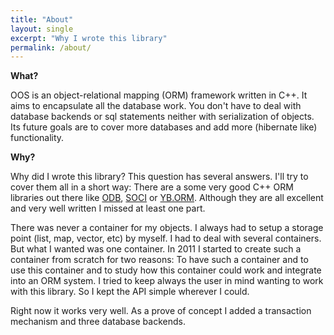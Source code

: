 ```yaml
---
title: "About"
layout: single
excerpt: "Why I wrote this library"
permalink: /about/
---
```

**What?**

OOS is an object-relational mapping (ORM) framework written in C++. It aims to
encapsulate all the database work. You don't have to deal with database backends
or sql statements neither with serialization of objects. Its future goals are to
cover more databases and add more (hibernate like) functionality.

**Why?**

Why did I wrote this library? This question has several answers. I'll try to cover
them all in a short way: There are a some very good C++ ORM libraries out there like
[ODB](http://www.codesynthesis.com/products/odb/), [SOCI](http://soci.sourceforge.net/)
or [YB.ORM](https://code.google.com/p/yb-orm/). Although they are all excellent and
very well written I missed at least one part.

There was never a container for my objects. I always had to setup a storage point
(list, map, vector, etc) by myself. I had to deal with several containers. But what
I wanted was one container. In 2011 I started to create such a container from scratch
for two reasons: To have such a container and to use this container and to study how
this container could work and integrate into an ORM system. I tried to keep always the
user in mind wanting to work with this library. So I kept the API simple wherever I
could.

Right now it works very well. As a prove of concept I added a transaction mechanism
and three database backends.
